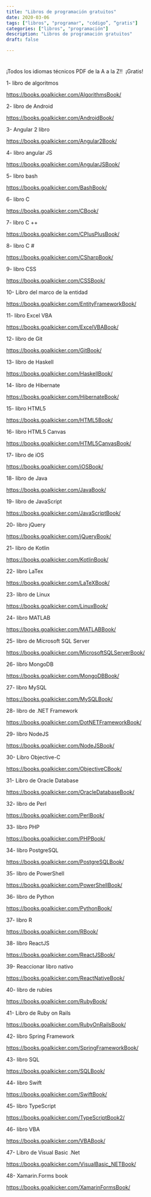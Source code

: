 ```yaml
---
title: "Libros de programación gratuitos"
date: 2020-03-06
tags: ["libros", "programar", "código”, “gratis"]
categories: ["libros", "programación"]
description: "Libros de programación gratuitos"
draft: false

---
```


# 
¡Todos los idiomas técnicos PDF de la A a la Z‼ ️ ¡Gratis!

1- libro de algoritmos

https://books.goalkicker.com/AlgorithmsBook/

2- libro de Android

https://books.goalkicker.com/AndroidBook/

3- Angular 2 libro

https://books.goalkicker.com/Angular2Book/

4- libro angular JS

https://books.goalkicker.com/AngularJSBook/

5- libro bash

https://books.goalkicker.com/BashBook/

6- libro C

https://books.goalkicker.com/CBook/

7- libro C ++

https://books.goalkicker.com/CPlusPlusBook/

8- libro C #

https://books.goalkicker.com/CSharpBook/

9- libro CSS

https://books.goalkicker.com/CSSBook/

10- Libro del marco de la entidad

https://books.goalkicker.com/EntityFrameworkBook/

11- libro Excel VBA

https://books.goalkicker.com/ExcelVBABook/

12- libro de Git

https://books.goalkicker.com/GitBook/

13- libro de Haskell

https://books.goalkicker.com/HaskellBook/

14- libro de Hibernate

https://books.goalkicker.com/HibernateBook/

15- libro HTML5

https://books.goalkicker.com/HTML5Book/

16- libro HTML5 Canvas

https://books.goalkicker.com/HTML5CanvasBook/

17- libro de iOS

https://books.goalkicker.com/iOSBook/

18- libro de Java

https://books.goalkicker.com/JavaBook/

19- libro de JavaScript

https://books.goalkicker.com/JavaScriptBook/

20- libro jQuery

https://books.goalkicker.com/jQueryBook/

21- libro de Kotlin

https://books.goalkicker.com/KotlinBook/

22- libro LaTex

https://books.goalkicker.com/LaTeXBook/

23- libro de Linux

https://books.goalkicker.com/LinuxBook/

24- libro MATLAB

https://books.goalkicker.com/MATLABBook/

25- libro de Microsoft SQL Server

https://books.goalkicker.com/MicrosoftSQLServerBook/

26- libro MongoDB

https://books.goalkicker.com/MongoDBBook/

27- libro MySQL

https://books.goalkicker.com/MySQLBook/

28- libro de .NET Framework

https://books.goalkicker.com/DotNETFrameworkBook/

29- libro NodeJS

https://books.goalkicker.com/NodeJSBook/

30- Libro Objective-C

https://books.goalkicker.com/ObjectiveCBook/

31- Libro de Oracle Database

https://books.goalkicker.com/OracleDatabaseBook/

32- libro de Perl

https://books.goalkicker.com/PerlBook/

33- libro PHP

https://books.goalkicker.com/PHPBook/

34- libro PostgreSQL

https://books.goalkicker.com/PostgreSQLBook/

35- libro de PowerShell

https://books.goalkicker.com/PowerShellBook/

36- libro de Python

https://books.goalkicker.com/PythonBook/

37- libro R

https://books.goalkicker.com/RBook/

38- libro ReactJS

https://books.goalkicker.com/ReactJSBook/

39- Reaccionar libro nativo

https://books.goalkicker.com/ReactNativeBook/

40- libro de rubíes

https://books.goalkicker.com/RubyBook/

41- Libro de Ruby on Rails

https://books.goalkicker.com/RubyOnRailsBook/

42- libro Spring Framework

https://books.goalkicker.com/SpringFrameworkBook/

43- libro SQL

https://books.goalkicker.com/SQLBook/

44- libro Swift

https://books.goalkicker.com/SwiftBook/

45- libro TypeScript

https://books.goalkicker.com/TypeScriptBook2/

46- libro VBA

https://books.goalkicker.com/VBABook/

47- Libro de Visual Basic .Net

https://books.goalkicker.com/VisualBasic_NETBook/

48- Xamarin.Forms book

https://books.goalkicker.com/XamarinFormsBook/
